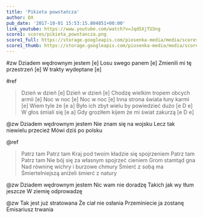```yaml
---
title: 'Pikieta powstańcza'
author: DX
pub_date: '2017-10-01 15:53:15.804851+00:00'
link_youtube: https://www.youtube.com/watch?v=JqdSXjTU3ng
score1: scores/pikieta_powstancza.png
score1_full: https://storage.googleapis.com/piosenka-media/media/scores/pikieta_powstancza.png
score1_thumb: https://storage.googleapis.com/piosenka-media/media/scores/pikieta_powstancza.png.180x0_q85_upscale.png
---
```


#zw
Dziadem wędrownym jestem [e]
Losu swego panem [e]
Zmienili mi tę przestrzeń [e]
W trakty wydeptane [e]

#ref
>Dzień w dzień [e]
>Dzień w dzień [e]
>Chodzę wielkim tropem obcych armii [e]
>Noc w noc [e]
>Noc w noc [e]
>Inna strona świata łuny karmi [e]
>Wiem tyle że [e a]
>Było ich zbyt wielu by powiedzieć dużo [e D e]
>W głos śmiali się [e a]
>Gdy groziłem kijem że mi świat zakurzą [e D e]

@zw
Dziadem wędrownym jestem
Nie znam się na wojsku
Lecz tak niewielu przecież
Mówi dziś po polsku

@ref
>Patrz tam
>Patrz tam
>Kraj pod twoim kładzie się spojrzeniem
>Patrz tam
>Patrz tam
>Nie bój się za własnym spojrzeć cieniem
>Grom stamtąd gna
>Nad równinę wichry i burzowe chmury
>Śmierć z sobą ma
>Śmiertelniejszą aniżeli śmierć z natury

@zw
Dziadem wędrownym jestem
Nic wam nie doradzę
Takich jak wy tłum jeszcze
W ziemię odprowadzę

@zw
Tak jest już stratowana
Że ciał nie osłania
Przeminiecie ja zostanę
Emisariusz trwania